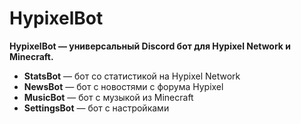# HypixelBot

**HypixelBot — универсальный Discord бот для Hypixel Network и Minecraft.**
* **StatsBot** — бот со статистикой на Hypixel Network
* **NewsBot** — бот с новостями с форума Hypixel
* **MusicBot** — бот с музыкой из Minecraft
* **SettingsBot** — бот с настройками
